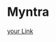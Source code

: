 # Myntra

[your Link](file:///C:/Users/Dell/OneDrive/Desktop/documents/notes/Jspider%20Notes/HTML%20PROJECTS/myntra/myntra.html)
